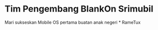 # Tim Pengembang BlankOn Srimubil
    
Mari sukseskan Mobile OS pertama buatan anak negeri
    * RameTux

